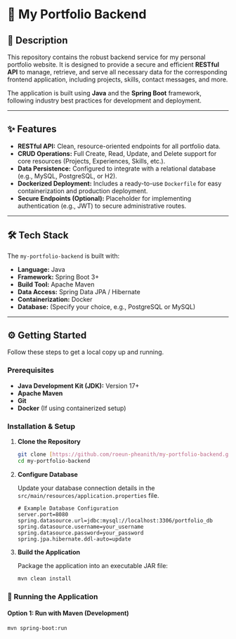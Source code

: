 # 🚀 My Portfolio Backend

## 📝 Description

This repository contains the robust backend service for my personal portfolio website. It is designed to provide a secure and efficient **RESTful API** to manage, retrieve, and serve all necessary data for the corresponding frontend application, including projects, skills, contact messages, and more.

The application is built using **Java** and the **Spring Boot** framework, following industry best practices for development and deployment.

---

## ✨ Features

* **RESTful API:** Clean, resource-oriented endpoints for all portfolio data.
* **CRUD Operations:** Full Create, Read, Update, and Delete support for core resources (Projects, Experiences, Skills, etc.).
* **Data Persistence:** Configured to integrate with a relational database (e.g., MySQL, PostgreSQL, or H2).
* **Dockerized Deployment:** Includes a ready-to-use `Dockerfile` for easy containerization and production deployment.
* **Secure Endpoints (Optional):** Placeholder for implementing authentication (e.g., JWT) to secure administrative routes.

---

## 🛠️ Tech Stack

The `my-portfolio-backend` is built with:

* **Language:** Java
* **Framework:** Spring Boot 3+
* **Build Tool:** Apache Maven
* **Data Access:** Spring Data JPA / Hibernate
* **Containerization:** Docker
* **Database:** (Specify your choice, e.g., PostgreSQL or MySQL)

---

## ⚙️ Getting Started

Follow these steps to get a local copy up and running.

### Prerequisites

* **Java Development Kit (JDK):** Version 17+
* **Apache Maven**
* **Git**
* **Docker** (If using containerized setup)

### Installation & Setup

1.  **Clone the Repository**

    ```bash
    git clone [https://github.com/roeun-pheanith/my-portfolio-backend.git](https://github.com/roeun-pheanith/my-portfolio-backend.git)
    cd my-portfolio-backend
    ```

2.  **Configure Database**

    Update your database connection details in the `src/main/resources/application.properties` file.

    ```properties
    # Example Database Configuration
    server.port=8080
    spring.datasource.url=jdbc:mysql://localhost:3306/portfolio_db
    spring.datasource.username=your_username
    spring.datasource.password=your_password
    spring.jpa.hibernate.ddl-auto=update 
    ```

3.  **Build the Application**

    Package the application into an executable JAR file:
    ```bash
    mvn clean install
    ```

### 🏃 Running the Application

#### Option 1: Run with Maven (Development)

```bash
mvn spring-boot:run
